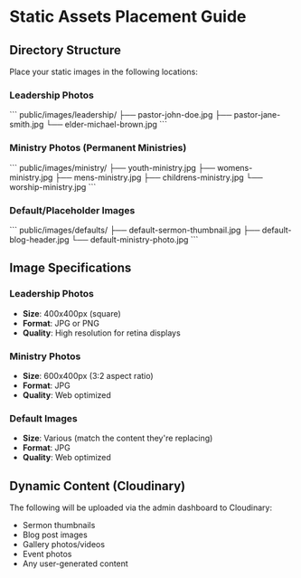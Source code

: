 # Static Assets Placement Guide

## Directory Structure

Place your static images in the following locations:

### Leadership Photos
\`\`\`
public/images/leadership/
├── pastor-john-doe.jpg
├── pastor-jane-smith.jpg
└── elder-michael-brown.jpg
\`\`\`

### Ministry Photos (Permanent Ministries)
\`\`\`
public/images/ministry/
├── youth-ministry.jpg
├── womens-ministry.jpg
├── mens-ministry.jpg
├── childrens-ministry.jpg
└── worship-ministry.jpg
\`\`\`

### Default/Placeholder Images
\`\`\`
public/images/defaults/
├── default-sermon-thumbnail.jpg
├── default-blog-header.jpg
└── default-ministry-photo.jpg
\`\`\`

## Image Specifications

### Leadership Photos
- **Size**: 400x400px (square)
- **Format**: JPG or PNG
- **Quality**: High resolution for retina displays

### Ministry Photos
- **Size**: 600x400px (3:2 aspect ratio)
- **Format**: JPG
- **Quality**: Web optimized

### Default Images
- **Size**: Various (match the content they're replacing)
- **Format**: JPG
- **Quality**: Web optimized

## Dynamic Content (Cloudinary)
The following will be uploaded via the admin dashboard to Cloudinary:
- Sermon thumbnails
- Blog post images
- Gallery photos/videos
- Event photos
- Any user-generated content
